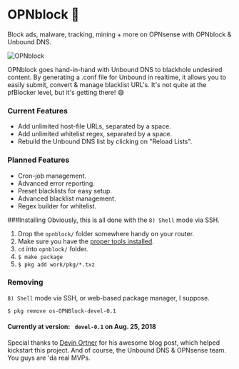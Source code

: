# OPNblock 🛑
Block ads, malware, tracking, mining + more on OPNsense with OPNblock & Unbound DNS.

![OPNblock](https://i.imgur.com/xHLuwhL.png)

OPNblock goes hand-in-hand with Unbound DNS to blackhole undesired content. By generating a .conf file for Unbound in realtime, it allows you to easily submit, convert & manage blacklist URL's. It's not quite at the pfBlocker level, but it's getting there! 😅

### Current Features
- Add unlimited host-file URLs, separated by a space.
- Add unlimited whitelist regex, separated by a space.
- Rebuild the Unbound DNS list by clicking on "Reload Lists".

### Planned Features
- Cron-job management.
- Advanced error reporting.
- Preset blacklists for easy setup.
- Advanced blacklist management.
- Regex builder for whitelist.


###Installing
Obviously, this is all done with the `8) Shell` mode via SSH.

1. Drop the `opnblock/` folder somewhere handy on your router.
2. Make sure you have the [proper tools installed](https://github.com/opnsense/plugins/issues/231#issuecomment-322993962).
3. `cd` into `opnblock/` folder.
4. `$ make package`
5. `$ pkg add work/pkg/*.txz`

### Removing
`8) Shell` mode via SSH, or web-based package manager, I suppose.

`$ pkg remove os-OPNBlock-devel-0.1`

#### Currently at version: ` devel-0.1`  on Aug. 25, 2018

Special thanks to [Devin Ortner](https://devinstechblog.com/block-ads-with-dns-in-opnsense/) for his awesome blog post, which helped kickstart this project. And of course, the Unbound DNS & OPNsense team. You guys are 'da real MVPs.
